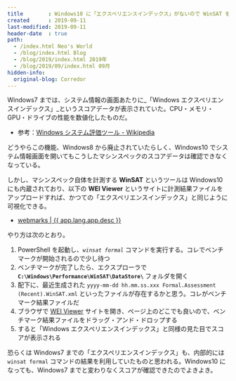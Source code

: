 ```yaml
---
title        : Windows10 に「エクスペリエンスインデックス」がないので WinSAT を使う
created      : 2019-09-11
last-modified: 2019-09-11
header-date  : true
path:
  - /index.html Neo's World
  - /blog/index.html Blog
  - /blog/2019/index.html 2019年
  - /blog/2019/09/index.html 09月
hidden-info:
  original-blog: Corredor
---
```


Windows7 までは、システム情報の画面あたりに_「Windows エクスペリエンスインデックス」_というスコアデータが表示されていた。CPU・メモリ・GPU・ドライブの性能を数値化したものだ。

- 参考：[Windows システム評価ツール - Wikipedia](https://ja.wikipedia.org/wiki/Windows_%E3%82%B7%E3%82%B9%E3%83%86%E3%83%A0%E8%A9%95%E4%BE%A1%E3%83%84%E3%83%BC%E3%83%AB)

どうやらこの機能、Windows8 から廃止されていたらしく、Windows10 でシステム情報画面を開いてもこうしたマシンスペックのスコアデータは確認できなくなっている。

しかし、マシンスペック自体を計測する __WinSAT__ というツールは Windows10 にも内蔵されており、以下の __WEI Viewer__ というサイトに計測結果ファイルをアップロードすれば、かつての「エクスペリエンスインデックス」と同じように可視化できる。

- [webmarks | {{ app.lang.app.desc }}](https://webmarks.info/ja/)

やり方は次のとおり。

1. PowerShell を起動し、_`winsat formal`_ コマンドを実行する。コレでベンチマークが開始されるので少し待つ
2. ベンチマークが完了したら、エクスプローラで __`C:\Windows\Performance\WinSAT\DataStore\`__ フォルダを開く
3. 配下に、最近生成された `yyyy-mm-dd hh.mm.ss.xxx Formal.Assessment (Recent).WinSAT.xml` といったファイルが存在するかと思う。コレがベンチマーク結果ファイルだ
4. ブラウザで [WEI Viewer](https://webmarks.info/ja/) サイトを開き、ページ上のどこでも良いので、ベンチマーク結果ファイルをドラッグ・アンド・ドロップする
5. すると「Windows エクスペリエンスインデックス」と同様の見た目でスコアが表示される

恐らくは Windows7 までの「エクスペリエンスインデックス」も、内部的には `winsat formal` コマンドの結果を利用していたものと思われる。Windows10 になっても、Windows7 までと変わりなくスコアが確認できたのでよきよき。

